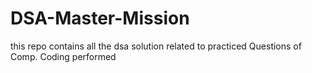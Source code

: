 # DSA-Master-Mission
this repo contains all the dsa solution related to practiced Questions of Comp. Coding performed
